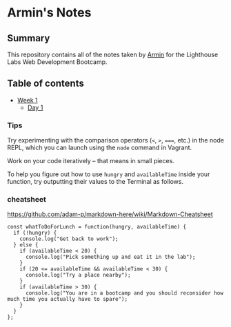 # Armin's Notes
## Summary 
This repository contains all of the notes taken by [Armin](https://github.com/parniaa) for the Lighthouse Labs Web Development Bootcamp.

## Table of contents
* [Week 1](/Week_1)
  * [Day 1](/Week_1/Day_1)

### Tips

Try experimenting with the comparison operators (`<`, `>`, `===`, etc.) in the node REPL, which you can launch using the `node` command in Vagrant.

Work on your code iteratively – that means in small pieces. 

To help you figure out how to use `hungry` and `availableTime` inside your function, try outputting their values to the Terminal as follows.

### cheatsheet
https://github.com/adam-p/markdown-here/wiki/Markdown-Cheatsheet

```
const whatToDoForLunch = function(hungry, availableTime) {
  if (!hungry) {
    console.log("Get back to work");
  } else {
    if (availableTime < 20) {
      console.log("Pick something up and eat it in the lab");
    }
    if (20 <= availableTime && availableTime < 30) {
      console.log("Try a place nearby");
    }
    if (availableTime > 30) {
      console.log("You are in a bootcamp and you should reconsider how much time you actually have to spare");
    }
  }
};
```
